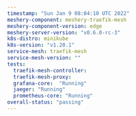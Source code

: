 ```yaml
---
timestamp: "Sun Jan 9 08:04:10 UTC 2022"
meshery-component: meshery-traefik-mesh
meshery-component-version: edge
meshery-server-version: "v0.6.0-rc-3"
k8s-distro: minikube
k8s-version: "v1.20.1"
service-mesh: traefik-mesh
service-mesh-version: ""
tests:
  traefik-mesh-controller: 
  traefik-mesh-proxy: 
  grafana-core:  "Running"
  jaeger: "Running"
  prometheus-core: "Running" 
overall-status: "passing"
---
```

